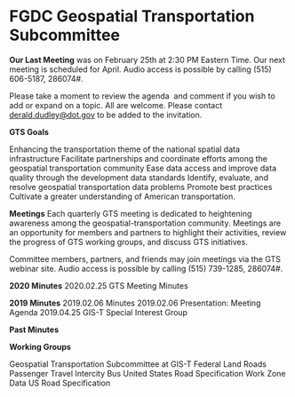 # FGDC Geospatial Transportation Subcommittee

**Our Last Meeting**
was on February 25th at 2:30 PM Eastern Time. Our next meeting is scheduled for April. Audio access is possible by calling (515) 606-5187, 286074#.

Please take a moment to review the agenda  and comment if you wish to add or expand on a topic. All are welcome. Please contact derald.dudley@dot.gov to be added to the invitation.

**GTS Goals**

Enhancing the transportation theme of the national spatial data infrastructure
Facilitate partnerships and coordinate efforts among the geospatial transportation community
Ease data access and improve data quality through the development data standards
Identify, evaluate, and resolve geospatial transportation data problems
Promote best practices
Cultivate a greater understanding of American transportation.

**Meetings**
Each quarterly GTS meeting is dedicated to heightening awareness among the geospatial-transportation community. Meetings are an opportunity for members and partners to highlight their activities, review the progress of GTS working groups, and discuss GTS initiatives.

Committee members, partners, and friends may join meetings via the GTS webinar site.
Audio access is possible by calling (515) 739-1285, 286074#.

**2020 Minutes**
2020.02.25 GTS Meeting Minutes

**2019 Minutes**
2019.02.06 Minutes
2019.02.06 Presentation: Meeting Agenda
2019.04.25 GIS-T Special Interest Group

**Past Minutes**

**Working Groups**

Geospatial Transportation Subcommittee at GIS-T
Federal Land Roads
Passenger Travel
Intercity Bus
United States Road Specification
Work Zone Data 
US Road Specification
